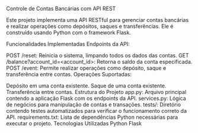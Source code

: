 Controle de Contas Bancárias com API REST

Este projeto implementa uma API RESTful para gerenciar contas bancárias e realizar operações como depósitos, saques e transferências. 
Ele é construído usando Python com o framework Flask.

Funcionalidades Implementadas
Endpoints da API:

POST /reset: Reinicia o sistema, limpando todos os dados das contas.
GET /balance?account_id=<account_id>: Retorna o saldo da conta especificada.
POST /event: Permite realizar operações como depósito, saque e transferência entre contas.
Operações Suportadas:

Depósito em uma conta existente.
Saque de uma conta existente.
Transferência entre contas.
Estrutura do Projeto
app.py: Arquivo principal contendo a aplicação Flask com os endpoints da API.
services.py: Lógica de negócios para manipulação de contas e transações.
tests/: Diretório contendo testes automatizados para verificar o funcionamento correto da API.
requirements.txt: Lista de dependências Python necessárias para executar o projeto.
Tecnologias Utilizadas
Python
Flask
